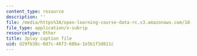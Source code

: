 ```yaml
---
content_type: resource
description: ''
file: /media/https%3A/open-learning-course-data-rc.s3.amazonaws.com/18-01sc-single-variable-calculus-fall-2010/d29fb38c0d7c46f360ba1e5b1f3d611c_1RLctDS2hUQ.srt
file_type: application/x-subrip
resourcetype: Other
title: 3play caption file
uid: d29fb38c-0d7c-46f3-60ba-1e5b1f3d611c
---
```

